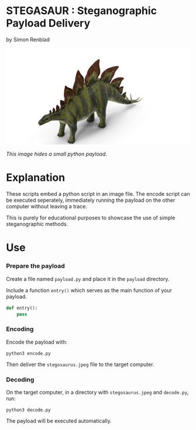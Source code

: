 # STEGASAUR : Steganographic Payload Delivery

by Simon Renblad

![](stegosaurus.jpeg)

*This image hides a small python payload.*

# Explanation

These scripts embed a python script in an image file. 
The encode script can be executed seperately, immediately running the payload on the other computer without leaving a trace.

This is purely for educational purposes to showcase the use of simple steganographic methods.

# Use

### Prepare the payload
Create a file named `payload.py` and place it in the `payload` directory.

Include a function `entry()` which serves as the main function of your payload.
```python
def entry():
    pass
```
### Encoding

Encode the payload with:
```
python3 encode.py
```
Then deliver the `stegosaurus.jpeg` file to the target computer.

### Decoding

On the target computer, in a directory with `stegosaurus.jpeg` and `decode.py`, run:
```
python3 decode.py
```
The payload will be executed automatically.


